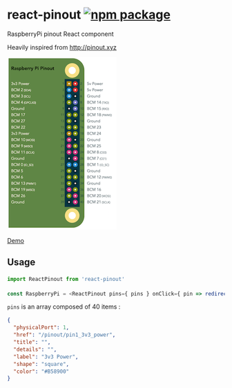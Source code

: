 # react-pinout [![npm package][npm-badge]][npm]

RaspberryPi pinout React component

Heavily inspired from http://pinout.xyz

![demo](./demo.png)

[Demo][demo]

## Usage

```js
import ReactPinout from 'react-pinout'

const RaspberryPi = <ReactPinout pins={ pins } onClick={ pin => redirect(pin.href) } />
```

`pins` is an array composed of 40 items :

```json
{
  "physicalPort": 1,
  "href": "/pinout/pin1_3v3_power",
  "title": "",
  "details": "",
  "label": "3v3 Power",
  "shape": "square",
  "color": "#B58900"
}
```

[npm-badge]: https://img.shields.io/npm/v/npm-package.png?style=flat-square
[npm]: https://www.npmjs.org/package/npm-package

[demo]: http://revolunet.github.io/react-pinout
